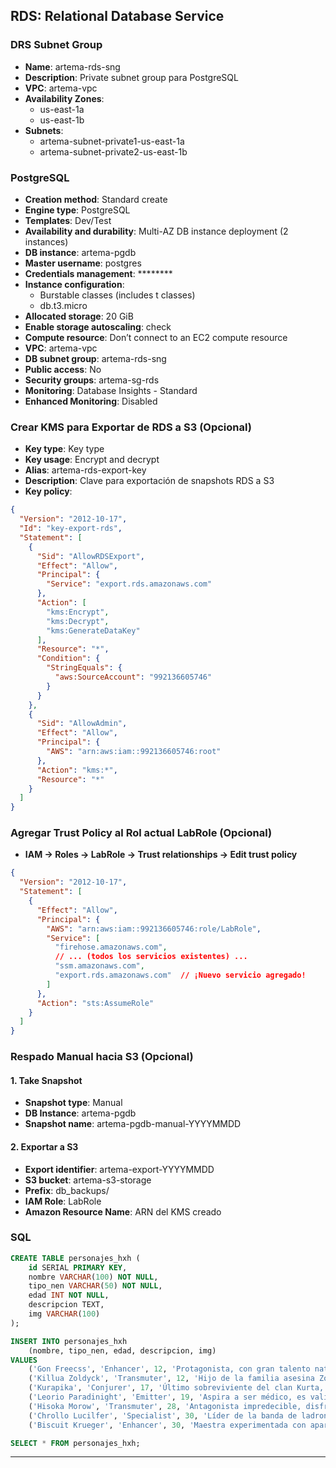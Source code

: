 ## **RDS**: Relational Database Service
### DRS Subnet Group
- **Name**: artema-rds-sng
- **Description**: Private subnet group para PostgreSQL
- **VPC**: artema-vpc
- **Availability Zones**:
    - us-east-1a
    - us-east-1b
- **Subnets**:
    - artema-subnet-private1-us-east-1a
    - artema-subnet-private2-us-east-1b

### PostgreSQL
- **Creation method**: Standard create
- **Engine type**: PostgreSQL
- **Templates**: Dev/Test
- **Availability and durability**: Multi-AZ DB instance deployment (2 instances)
- **DB instance**: artema-pgdb
- **Master username**: postgres
- **Credentials management**: ********
- **Instance configuration**:
    - Burstable classes (includes t classes)
    - db.t3.micro
- **Allocated storage**: 20 GiB
- **Enable storage autoscaling**: check
- **Compute resource**: Don’t connect to an EC2 compute resource
- **VPC**: artema-vpc
- **DB subnet group**: artema-rds-sng
- **Public access**: No
- **Security groups**: artema-sg-rds
- **Monitoring**: Database Insights - Standard
- **Enhanced Monitoring**: Disabled  

### Crear KMS para Exportar de RDS a S3 (Opcional)
- **Key type**: Key type
- **Key usage**: Encrypt and decrypt
- **Alias**: artema-rds-export-key
- **Description**: Clave para exportación de snapshots RDS a S3
- **Key policy**: 
```json
{
  "Version": "2012-10-17",
  "Id": "key-export-rds",
  "Statement": [
    {
      "Sid": "AllowRDSExport",
      "Effect": "Allow",
      "Principal": {
        "Service": "export.rds.amazonaws.com"
      },
      "Action": [
        "kms:Encrypt",
        "kms:Decrypt",
        "kms:GenerateDataKey"
      ],
      "Resource": "*",
      "Condition": {
        "StringEquals": {
          "aws:SourceAccount": "992136605746"
        }
      }
    },
    {
      "Sid": "AllowAdmin",
      "Effect": "Allow",
      "Principal": {
        "AWS": "arn:aws:iam::992136605746:root"
      },
      "Action": "kms:*",
      "Resource": "*"
    }
  ]
}
```

### Agregar Trust Policy al Rol actual LabRole (Opcional)
- **IAM → Roles → LabRole → Trust relationships → Edit trust policy**
```json
{
  "Version": "2012-10-17",
  "Statement": [
    {
      "Effect": "Allow",
      "Principal": {
        "AWS": "arn:aws:iam::992136605746:role/LabRole",
        "Service": [
          "firehose.amazonaws.com",
          // ... (todos los servicios existentes) ...
          "ssm.amazonaws.com",
          "export.rds.amazonaws.com"  // ¡Nuevo servicio agregado!
        ]
      },
      "Action": "sts:AssumeRole"
    }
  ]
}
```

### Respado Manual hacia S3 (Opcional)
#### 1. Take Snapshot
- **Snapshot type**: Manual
- **DB Instance**: artema-pgdb
- **Snapshot name**: artema-pgdb-manual-YYYYMMDD
#### 2. Exportar a S3
- **Export identifier**: artema-export-YYYYMMDD
- **S3 bucket**: artema-s3-storage
- **Prefix**: db_backups/
- **IAM Role**: LabRole
- **Amazon Resource Name**: ARN del KMS creado

### SQL
```sql
CREATE TABLE personajes_hxh (
    id SERIAL PRIMARY KEY,
    nombre VARCHAR(100) NOT NULL,
    tipo_nen VARCHAR(50) NOT NULL,
    edad INT NOT NULL,
    descripcion TEXT,
    img VARCHAR(100)
);
```

```sql
INSERT INTO personajes_hxh 
    (nombre, tipo_nen, edad, descripcion, img)
VALUES
    ('Gon Freecss', 'Enhancer', 12, 'Protagonista, con gran talento natural para el Nen.', 'gon.webp'),
    ('Killua Zoldyck', 'Transmuter', 12, 'Hijo de la familia asesina Zoldyck, amigo cercano de Gon.', 'killua.webp'),
    ('Kurapika', 'Conjurer', 17, 'Último sobreviviente del clan Kurta, busca venganza.', 'kurapika.webp'),
    ('Leorio Paradinight', 'Emitter', 19, 'Aspira a ser médico, es valiente y decidido.', 'leorio.webp'),
    ('Hisoka Morow', 'Transmuter', 28, 'Antagonista impredecible, disfruta de la pelea.', 'hisoka.webp'),
    ('Chrollo Lucilfer', 'Specialist', 30, 'Líder de la banda de ladrones Fantasma.', 'chrollo.webp'),
    ('Biscuit Krueger', 'Enhancer', 30, 'Maestra experimentada con apariencia joven.', 'biscuit.webp');
```

```sql
SELECT * FROM personajes_hxh;
```

---
